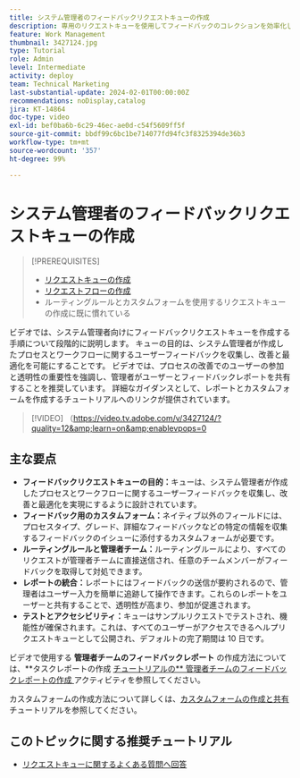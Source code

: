 ```yaml
---
title: システム管理者のフィードバックリクエストキューの作成
description: 専用のリクエストキューを使用してフィードバックのコレクションを効率化し、詳細な入力用のカスタムフォーム、管理者チームへの直接的な送信に対するルーティングルール、実用的なインサイト用のレポートの統合を利用し、デフォルトで 10 日間の完了期間を含むアクセス可能なヘルプリクエストキューの公開を行います。
feature: Work Management
thumbnail: 3427124.jpg
type: Tutorial
role: Admin
level: Intermediate
activity: deploy
team: Technical Marketing
last-substantial-update: 2024-02-01T00:00:00Z
recommendations: noDisplay,catalog
jira: KT-14864
doc-type: video
exl-id: bef0ba6b-6c29-46ec-ae0d-c54f5609ff5f
source-git-commit: bbdf99c6bc1be714077fd94fc3f8325394de36b3
workflow-type: tm+mt
source-wordcount: '357'
ht-degree: 99%

---
```


# システム管理者のフィードバックリクエストキューの作成

>[!PREREQUISITES]
>
>* [リクエストキューの作成](https://experienceleague.adobe.com/docs/workfront-learn/tutorials-workfront/manage-work/request-queues/create-a-request-queue.html?lang=ja)
>* [リクエストフローの作成](https://experienceleague.adobe.com/docs/workfront-learn/tutorials-workfront/manage-work/request-queues/create-a-request-flow.html?lang=ja)
>* ルーティングルールとカスタムフォームを使用するリクエストキューの作成に既に慣れている

ビデオでは、システム管理者向けにフィードバックリクエストキューを作成する手順について段階的に説明します。
キューの目的は、システム管理者が作成したプロセスとワークフローに関するユーザーフィードバックを収集し、改善と最適化を可能にすることです。
ビデオでは、プロセスの改善でのユーザーの参加と透明性の重要性を強調し、管理者がユーザーとフィードバックレポートを共有することを推奨しています。
詳細なガイダンスとして、レポートとカスタムフォームを作成するチュートリアルへのリンクが提供されています。


>[!VIDEO] （https://video.tv.adobe.com/v/3427124/?quality=12&amp;learn=on&amp;enablevpops=0

## 主な要点

* **フィードバックリクエストキューの目的：**&#x200B;キューは、システム管理者が作成したプロセスとワークフローに関するユーザーフィードバックを収集し、改善と最適化を実現にするように設計されています。
* **フィードバック用のカスタムフォーム：**&#x200B;ネイティブ以外のフィールドには、プロセスタイプ、グレード、詳細なフィードバックなどの特定の情報を収集するフィードバックのイシューに添付するカスタムフォームが必要です。
* **ルーティングルールと管理者チーム：**&#x200B;ルーティングルールにより、すべてのリクエストが管理者チームに直接送信され、任意のチームメンバーがフィードバックを取得して対処できます。
* **レポートの統合：**&#x200B;レポートにはフィードバックの送信が要約されるので、管理者はユーザー入力を簡単に追跡して操作できます。これらのレポートをユーザーと共有することで、透明性が高まり、参加が促進されます。
* **テストとアクセシビリティ：**&#x200B;キューはサンプルリクエストでテストされ、機能性が確保されます。これは、すべてのユーザーがアクセスできるヘルプリクエストキューとして公開され、デフォルトの完了期間は 10 日です。


ビデオで使用する **管理者チームのフィードバックレポート** の作成方法については、**タスクレポートの作成 [ チュートリアルの** 管理者チームのフィードバックレポートの作成 ](https://experienceleague.adobe.com/ja/docs/workfront-learn/tutorials-workfront/reporting/basic-reporting/create-a-task-report#activity-2-create-an-admin-team-feedback-report) アクティビティを参照してください。

カスタムフォームの作成方法について詳しくは、[カスタムフォームの作成と共有](https://experienceleague.adobe.com/docs/workfront-learn/tutorials-workfront/custom-data/custom-forms/custom-forms-creating-and-sharing-a-custom-form.html?lang=ja)チュートリアルを参照してください。

## このトピックに関する推奨チュートリアル

* [リクエストキューに関するよくある質問へ回答](/help/manage-work/request-queues/request-queue-faq.md)
